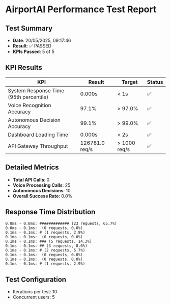 # AirportAI Performance Test Report

## Test Summary

- **Date**: 20/05/2025, 09:17:46
- **Result**: ✅ PASSED
- **KPIs Passed**: 5 of 5

## KPI Results

| KPI | Result | Target | Status |
|-----|--------|--------|--------|
| System Response Time (95th percentile) | 0.000s | < 1s | ✅ |
| Voice Recognition Accuracy | 97.1% | > 97.0% | ✅ |
| Autonomous Decision Accuracy | 99.1% | > 99.0% | ✅ |
| Dashboard Loading Time | 0.000s | < 2s | ✅ |
| API Gateway Throughput | 126781.0 req/s | > 1000 req/s | ✅ |

## Detailed Metrics

- **Total API Calls**: 0
- **Voice Processing Calls**: 25
- **Autonomous Decisions**: 10
- **Overall Success Rate**: 0.0%

## Response Time Distribution

```
0.0ms - 0.0ms: ############# (23 requests, 65.7%)
0.0ms - 0.1ms:  (0 requests, 0.0%)
0.1ms - 0.1ms: # (1 requests, 2.9%)
0.1ms - 0.1ms:  (0 requests, 0.0%)
0.1ms - 0.1ms: ### (5 requests, 14.3%)
0.1ms - 0.1ms: ## (3 requests, 8.6%)
0.1ms - 0.1ms: # (2 requests, 5.7%)
0.1ms - 0.1ms:  (0 requests, 0.0%)
0.1ms - 0.1ms:  (0 requests, 0.0%)
0.1ms - 0.1ms: # (1 requests, 2.9%)
```

## Test Configuration

- Iterations per test: 10
- Concurrent users: 5

